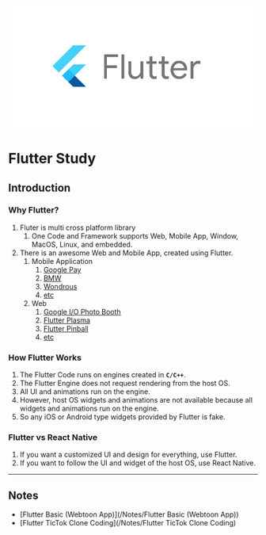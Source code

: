 ![banner](/Assets/20230203175207.png)
# Flutter Study
## Introduction
### Why Flutter?
1. Fluter is multi cross platform library
	1. One Code and Framework supports Web, Mobile App, Window, MacOS, Linux, and embedded.
2. There is an awesome Web and Mobile App, created using Flutter.
	1. Mobile Application
		1. [Google Pay](https://flutter.dev/showcase/google-pay)
		2. [BMW](https://flutter.dev/showcase/bmw)
		3. [Wondrous](https://apps.apple.com/us/app/wonderous/id1612491897)
		4. [etc](https://flutter.dev/showcase)
	2. Web
		1. [Google I/O Photo Booth](https://photobooth.flutter.dev/#/)
		2. [Flutter Plasma](https://flutterplasma.dev/)
		3. [Flutter Pinball](https://pinball.flutter.dev/#/)
		4. [etc](https://flutter.dev/showcase)
### How Flutter Works
1. The Flutter Code runs on engines created in **`C/C++`**.
2. The Flutter Engine does not request rendering from the host OS.
3. All UI and animations run on the engine.
4. However, host OS widgets and animations are not available because all widgets and animations run on the engine.
5. So any iOS or Android type widgets provided by Flutter is fake.
### Flutter vs React Native
1. If you want a customized UI and design for everything, use Flutter.
2. If you want to follow the UI and widget of the host OS, use React Native.
---
## Notes
* [Flutter Basic (Webtoon App)](/Notes/Flutter Basic (Webtoon App))
* [Flutter TicTok Clone Coding](/Notes/Flutter TicTok Clone Coding)
